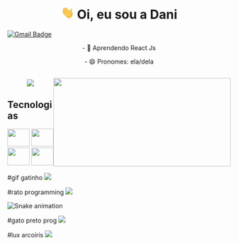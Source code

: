

<h1 align="center">
  <img src="https://raw.githubusercontent.com/ABSphreak/ABSphreak/master/gifs/Hi.gif" width="30px">
  Oi, eu sou a Dani   
</h1>

[![Gmail Badge](https://img.shields.io/badge/-Gmail-red?style=flat-square&logo=Gmail&logoColor=white&link=https://mailto:danibezsouza@gmail.com)](https://www.linkedin.com/in/sivramshastri)

<div align="center">
  <p>- 🌱 Aprendendo React Js</p>
  <p>- 😄 Pronomes: ela/dela</p>
</div>

##

<div align="center">
  <img  width="500px" align="center" src="https://github-readme-stats.vercel.app/api/top-langs/?username=u-dani&layout=compact&theme=dracula">
  <img align="right" src="https://media.giphy.com/media/3jDIl2ZLsewtSQQrV9/giphy.gif" width="400" height="200">
</div>




<div style="inline-block">
  <h2>Tecnologias</h2>
  <img width="50px" height="40px" src="https://cdn.jsdelivr.net/gh/devicons/devicon/icons/html5/html5-original.svg" />
  <img width="50px" height="40px" src="https://cdn.jsdelivr.net/gh/devicons/devicon/icons/css3/css3-original.svg" />
  <img width="50px" height="40px" src="https://cdn.jsdelivr.net/gh/devicons/devicon/icons/javascript/javascript-original.svg" />
  <img width="50px" height="40px" src="https://cdn.jsdelivr.net/gh/devicons/devicon/icons/sass/sass-original.svg" />
</div>

#gif gatinho
<img src="https://media.giphy.com/media/VgCDAzcKvsR6OM0uWg/giphy.gif" width="50">

#rato programming
<img src="https://media.giphy.com/media/WUlplcMpOCEmTGBtBW/giphy.gif" width="30">

![Snake animation](https://github.com/u-dani/u-dani/blob/output/github-contribution-grid-snake.svg)

#gato preto prog
<img src="https://media.giphy.com/media/VekcnHOwOI5So/giphy.gif" width="400">

#lux arcoiris
<img src="https://media.giphy.com/media/3jDIl2ZLsewtSQQrV9/giphy.gif" width="400">


